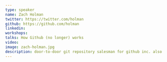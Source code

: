```yaml
---
type: speaker
name: Zach Holman
twitter: https://twitter.com/holman
github: https://github.com/holman
linkedin: 
workshops:
talks: How Github (no longer) works
video: 
image: zach-holman.jpg
description: door-to-door git repository salesman for github inc. also mashes his keyboard at @speakingio
---
```

